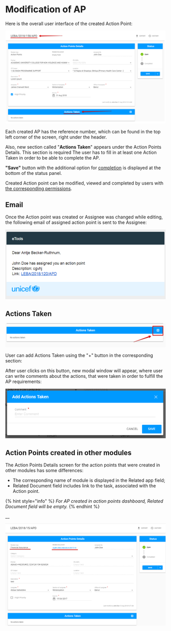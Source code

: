 # Modification of AP

Here is the overall user interface of the created Action Point:

![Created \(opened\) Action Point](../../.gitbook/assets/37.png)

Each created AP has the reference number, which can be found in the top left corner of the screen, right under the header.

Also, new section called "**Actions Taken**" appears under the Action Points Details. This section is required The user has to fill in at least one Action Taken in order to be able to complete the AP. 

**"Save"** button with the additional option for [completion](how-to-complete-the-action-point.md) is displayed at the bottom of the status panel. 

Created Action point can be modified, viewed and completed by users with [the corresponding permissions](../untitled/user-roles-and-permissions.md).

## Email

Once the Action point was created or Assignee was changed while editing, the following email of assigned action point is sent to the Assignee:



![Email of assigned AP](../../.gitbook/assets/32.png)

## Actions Taken 

![Add Actions Taken button](../../.gitbook/assets/16%20%281%29.png)

User can add Actions Taken using the "+"  button in the corresponding section:  

After user clicks on this button, new modal window will appear, where user can write comments about the actions, that were taken in order to fulfill the AP requirements:

![Add Actions Taken modal window](../../.gitbook/assets/17.png)

## Action Points created in other modules

The Action Points Details screen for the action points that were created in other modules has some differences:

* The corresponding name of module is displayed in the Related app field;
* Related Document field includes link to the task, associated with the Action point.

{% hint style="info" %}
_For AP created in action points dashboard, Related Document field will be empty._ 
{% endhint %}

\_\_

![Action point created in other module \(FAM\)](../../.gitbook/assets/39.png)

  


